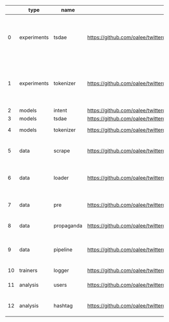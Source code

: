 |    | type        | name       | url                                                                        | short_url                                     | dependencies                                                                                                                                                                                                                                                                                                                                                                                                                                                                                                                                                                       |
|----|-------------|------------|----------------------------------------------------------------------------|-----------------------------------------------|------------------------------------------------------------------------------------------------------------------------------------------------------------------------------------------------------------------------------------------------------------------------------------------------------------------------------------------------------------------------------------------------------------------------------------------------------------------------------------------------------------------------------------------------------------------------------------|
| 0  | experiments | tsdae      | https://github.com/oalee/twitterds/tree/main/twitter/experiments/tsdae     | oalee/twitterds/twitter/experiments/tsdae     | ['--extra-index-url https://download.pytorch.org/whl/torch_stable.html', 'torch>=2.0.0', 'ipdb>=0.13.13', 'numpy>=1.24.3', 'tqdm>=4.65.0', '-e git+https://git@github.com/oalee/sentence-transformers.git@1c2c90b8ce6812fae491944129d10e73a6009f69#egg=sentence_transformers', '-e git+https://git@github.com/ilex-paraguariensis/yerbamate.git@ad93170638d73c29d04b7d3d2d0c1c77832ee02f#egg=yerbamate', 'https://github.com/oalee/twitterds/tree/main/twitter/trainers/logger', 'https://github.com/oalee/twitterds/tree/main/twitter/data/loader']                               |
| 1  | experiments | tokenizer  | https://github.com/oalee/twitterds/tree/main/twitter/experiments/tokenizer | oalee/twitterds/twitter/experiments/tokenizer | ['--extra-index-url https://download.pytorch.org/whl/torch_stable.html', 'tokenizers>=0.13.3', 'torch>=2.0.0', 'ipdb>=0.13.13', 'tqdm>=4.65.0', '-e git+https://git@github.com/oalee/sentence-transformers.git@1c2c90b8ce6812fae491944129d10e73a6009f69#egg=sentence_transformers', 'sentencepiece>=0.1.97', '-e git+https://git@github.com/ilex-paraguariensis/yerbamate.git@ad93170638d73c29d04b7d3d2d0c1c77832ee02f#egg=yerbamate', 'https://github.com/oalee/twitterds/tree/main/twitter/trainers/logger', 'https://github.com/oalee/twitterds/tree/main/twitter/data/loader'] |
| 2  | models      | intent     | https://github.com/oalee/twitterds/tree/main/twitter/models/intent         | oalee/twitterds/twitter/models/intent         | ['']                                                                                                                                                                                                                                                                                                                                                                                                                                                                                                                                                                               |
| 3  | models      | tsdae      | https://github.com/oalee/twitterds/tree/main/twitter/models/tsdae          | oalee/twitterds/twitter/models/tsdae          | ['']                                                                                                                                                                                                                                                                                                                                                                                                                                                                                                                                                                               |
| 4  | models      | tokenizer  | https://github.com/oalee/twitterds/tree/main/twitter/models/tokenizer      | oalee/twitterds/twitter/models/tokenizer      | ['-e git+https://git@github.com/oalee/sentence-transformers.git@1c2c90b8ce6812fae491944129d10e73a6009f69#egg=sentence_transformers', 'sentencepiece>=0.1.97']                                                                                                                                                                                                                                                                                                                                                                                                                      |
| 5  | data        | scrape     | https://github.com/oalee/twitterds/tree/main/twitter/data/scrape           | oalee/twitterds/twitter/data/scrape           | ['-e git+https://github.com/JustAnotherArchivist/snscrape.git@614d4c2029a62d348ca56598f87c425966aaec66#egg=snscrape', 'pandas>=1.5.3', '-e git+https://git@github.com/ilex-paraguariensis/yerbamate.git@ad93170638d73c29d04b7d3d2d0c1c77832ee02f#egg=yerbamate', 'ipdb>=0.13.13']                                                                                                                                                                                                                                                                                                  |
| 6  | data        | loader     | https://github.com/oalee/twitterds/tree/main/twitter/data/loader           | oalee/twitterds/twitter/data/loader           | ['pyspark>=3.4.0', 'vaex>=4.16.0', 'pandas>=1.5.3', '-e git+https://git@github.com/oalee/sentence-transformers.git@1c2c90b8ce6812fae491944129d10e73a6009f69#egg=sentence_transformers', '-e git+https://git@github.com/ilex-paraguariensis/yerbamate.git@ad93170638d73c29d04b7d3d2d0c1c77832ee02f#egg=yerbamate']                                                                                                                                                                                                                                                                  |
| 7  | data        | pre        | https://github.com/oalee/twitterds/tree/main/twitter/data/pre              | oalee/twitterds/twitter/data/pre              | ['fastparquet>=2023.2.0', 'pyarrow>=9.0.0', 'ipdb>=0.13.13', 'numpy>=1.24.3', 'vaex>=4.16.0', 'pandas>=1.5.3', 'tqdm>=4.65.0', '-e git+https://git@github.com/ilex-paraguariensis/yerbamate.git@ad93170638d73c29d04b7d3d2d0c1c77832ee02f#egg=yerbamate', 'https://github.com/oalee/twitterds/tree/main/twitter/loader/prepro']                                                                                                                                                                                                                                                     |
| 8  | data        | propaganda | https://github.com/oalee/twitterds/tree/main/twitter/data/propaganda       | oalee/twitterds/twitter/data/propaganda       | ['-e git+https://git@github.com/ilex-paraguariensis/yerbamate.git@ad93170638d73c29d04b7d3d2d0c1c77832ee02f#egg=yerbamate', 'ipdb>=0.13.13']                                                                                                                                                                                                                                                                                                                                                                                                                                        |
| 9  | data        | pipeline   | https://github.com/oalee/twitterds/tree/main/twitter/data/pipeline         | oalee/twitterds/twitter/data/pipeline         | ['dask>=2023.3.2', 'pyspark>=3.4.0', 'numpy>=1.24.3', 'python_bidi>=0.4.2', 'ipdb>=0.13.13', 'igraph>=0.10.4', 'vaex>=4.16.0', 'pandas>=1.5.3', 'tqdm>=4.65.0', 'arabic_reshaper>=3.0.0', 'matplotlib>=3.7.1', '-e git+https://git@github.com/ilex-paraguariensis/yerbamate.git@ad93170638d73c29d04b7d3d2d0c1c77832ee02f#egg=yerbamate', 'https://github.com/oalee/twitterds/tree/main/twitter/loader/spark']                                                                                                                                                                      |
| 10 | trainers    | logger     | https://github.com/oalee/twitterds/tree/main/twitter/trainers/logger       | oalee/twitterds/twitter/trainers/logger       | ['tqdm>=4.65.0']                                                                                                                                                                                                                                                                                                                                                                                                                                                                                                                                                                   |
| 11 | analysis    | users      | https://github.com/oalee/twitterds/tree/main/twitter/analysis/users        | oalee/twitterds/twitter/analysis/users        | ['wordcloud>=1.9.2', 'fastparquet>=2023.2.0', 'leidenalg>=0.9.1', 'numpy>=1.24.3', 'networkx>=3.1', 'igraph>=0.10.4', 'pyvis>=0.3.2', 'pandas>=1.5.3', 'tqdm>=4.65.0', '-e git+https://git@github.com/ilex-paraguariensis/yerbamate.git@ad93170638d73c29d04b7d3d2d0c1c77832ee02f#egg=yerbamate']                                                                                                                                                                                                                                                                                   |
| 12 | analysis    | hashtag    | https://github.com/oalee/twitterds/tree/main/twitter/analysis/hashtag      | oalee/twitterds/twitter/analysis/hashtag      | ['wordcloud>=1.9.2', 'fastparquet>=2023.2.0', 'leidenalg>=0.9.1', 'numpy>=1.24.3', 'networkx>=3.1', 'igraph>=0.10.4', 'pyvis>=0.3.2', 'pandas>=1.5.3', 'tqdm>=4.65.0', '-e git+https://git@github.com/ilex-paraguariensis/yerbamate.git@ad93170638d73c29d04b7d3d2d0c1c77832ee02f#egg=yerbamate']                                                                                                                                                                                                                                                                                   |
